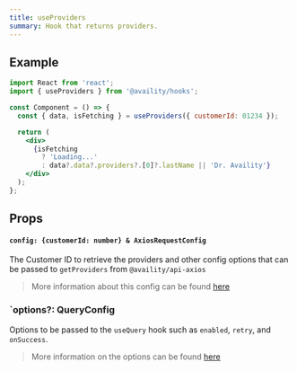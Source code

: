 ```yaml
---
title: useProviders
summary: Hook that returns providers.
---
```


## Example

```jsx
import React from 'react';
import { useProviders } from '@availity/hooks';

const Component = () => {
  const { data, isFetching } = useProviders({ customerId: 01234 });

  return (
    <div>
      {isFetching
        ? 'Loading...'
        : data?.data?.providers?.[0]?.lastName || 'Dr. Availity'}
    </div>
  );
};
```

## Props

#### `config: {customerId: number} & AxiosRequestConfig`

The Customer ID to retrieve the providers and other config options that can be passed to `getProviders` from `@availity/api-axios`

> More information about this config can be found [here](https://availity.github.io/sdk-js/api/getting-started/#config-1)

### `options?: QueryConfig

Options to be passed to the `useQuery` hook such as `enabled`, `retry`, and `onSuccess`.

> More information on the options can be found [here](https://react-query.tanstack.com/docs/api/#usequery)
